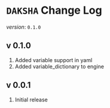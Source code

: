 # `DAKSHA` Change Log

*version*: `0.1.0`

## v 0.1.0
1. Added variable support in yaml
2. Added variable_dictionary to engine

## v 0.0.1
1. Initial release

